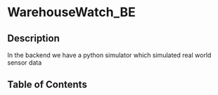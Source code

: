# WarehouseWatch_BE

## Description
In the backend we have a python simulator which simulated real world sensor data 

## Table of Contents